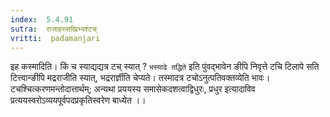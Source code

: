 ```yaml
---
index:  5.4.91
sutra:  राजाहस्सखिभ्यश्टच्
vritti:  padamanjari
---
```


इह कस्मादिति। किं च स्याद्यद्यत्र टच् स्यात् ? `भस्याढे तद्धिते` इति पुंवद्भावेन ङीपि निवृत्ते टचि टिलापे सति टित्त्वान्ङीपि मद्रराजीति स्यात्, भद्ररार्ज्ञीति चेप्यते। तस्मादत्र टचोऽनुत्पतिवक्तव्येति भावः। टचश्चित्करणमन्तोदात्तार्थम्; अन्यथा प्रययस्य समासेकदशत्वाद्विधुरः, प्रधुर इत्यादाविव प्रत्ययस्वरोऽव्ययपूर्वपदप्रकृतिस्वरेण बाध्येत ।।

